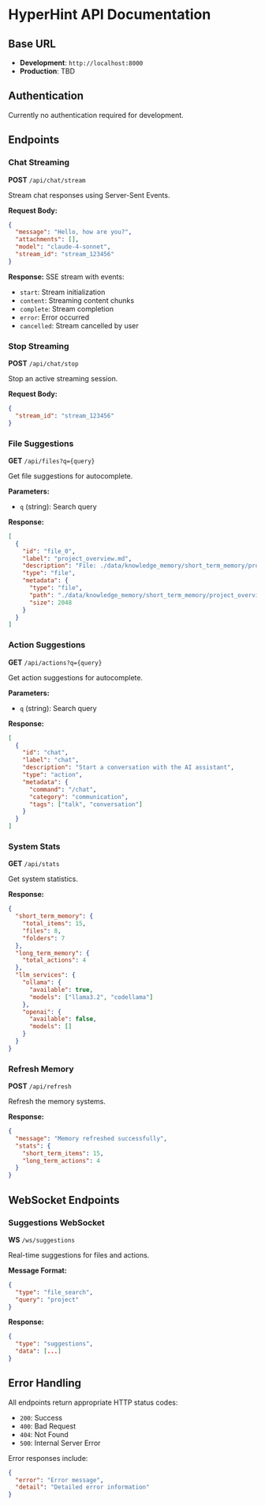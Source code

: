 # HyperHint API Documentation

## Base URL
- **Development**: `http://localhost:8000`
- **Production**: TBD

## Authentication
Currently no authentication required for development.

## Endpoints

### Chat Streaming
**POST** `/api/chat/stream`

Stream chat responses using Server-Sent Events.

**Request Body:**
```json
{
  "message": "Hello, how are you?",
  "attachments": [],
  "model": "claude-4-sonnet",
  "stream_id": "stream_123456"
}
```

**Response:** SSE stream with events:
- `start`: Stream initialization
- `content`: Streaming content chunks
- `complete`: Stream completion
- `error`: Error occurred
- `cancelled`: Stream cancelled by user

### Stop Streaming
**POST** `/api/chat/stop`

Stop an active streaming session.

**Request Body:**
```json
{
  "stream_id": "stream_123456"
}
```

### File Suggestions
**GET** `/api/files?q={query}`

Get file suggestions for autocomplete.

**Parameters:**
- `q` (string): Search query

**Response:**
```json
[
  {
    "id": "file_0",
    "label": "project_overview.md",
    "description": "File: ./data/knowledge_memory/short_term_memory/project_overview.md",
    "type": "file",
    "metadata": {
      "type": "file",
      "path": "./data/knowledge_memory/short_term_memory/project_overview.md",
      "size": 2048
    }
  }
]
```

### Action Suggestions
**GET** `/api/actions?q={query}`

Get action suggestions for autocomplete.

**Parameters:**
- `q` (string): Search query

**Response:**
```json
[
  {
    "id": "chat",
    "label": "chat",
    "description": "Start a conversation with the AI assistant",
    "type": "action",
    "metadata": {
      "command": "/chat",
      "category": "communication",
      "tags": ["talk", "conversation"]
    }
  }
]
```

### System Stats
**GET** `/api/stats`

Get system statistics.

**Response:**
```json
{
  "short_term_memory": {
    "total_items": 15,
    "files": 8,
    "folders": 7
  },
  "long_term_memory": {
    "total_actions": 4
  },
  "llm_services": {
    "ollama": {
      "available": true,
      "models": ["llama3.2", "codellama"]
    },
    "openai": {
      "available": false,
      "models": []
    }
  }
}
```

### Refresh Memory
**POST** `/api/refresh`

Refresh the memory systems.

**Response:**
```json
{
  "message": "Memory refreshed successfully",
  "stats": {
    "short_term_items": 15,
    "long_term_actions": 4
  }
}
```

## WebSocket Endpoints

### Suggestions WebSocket
**WS** `/ws/suggestions`

Real-time suggestions for files and actions.

**Message Format:**
```json
{
  "type": "file_search",
  "query": "project"
}
```

**Response:**
```json
{
  "type": "suggestions",
  "data": [...]
}
```

## Error Handling

All endpoints return appropriate HTTP status codes:
- `200`: Success
- `400`: Bad Request
- `404`: Not Found
- `500`: Internal Server Error

Error responses include:
```json
{
  "error": "Error message",
  "detail": "Detailed error information"
}
``` 